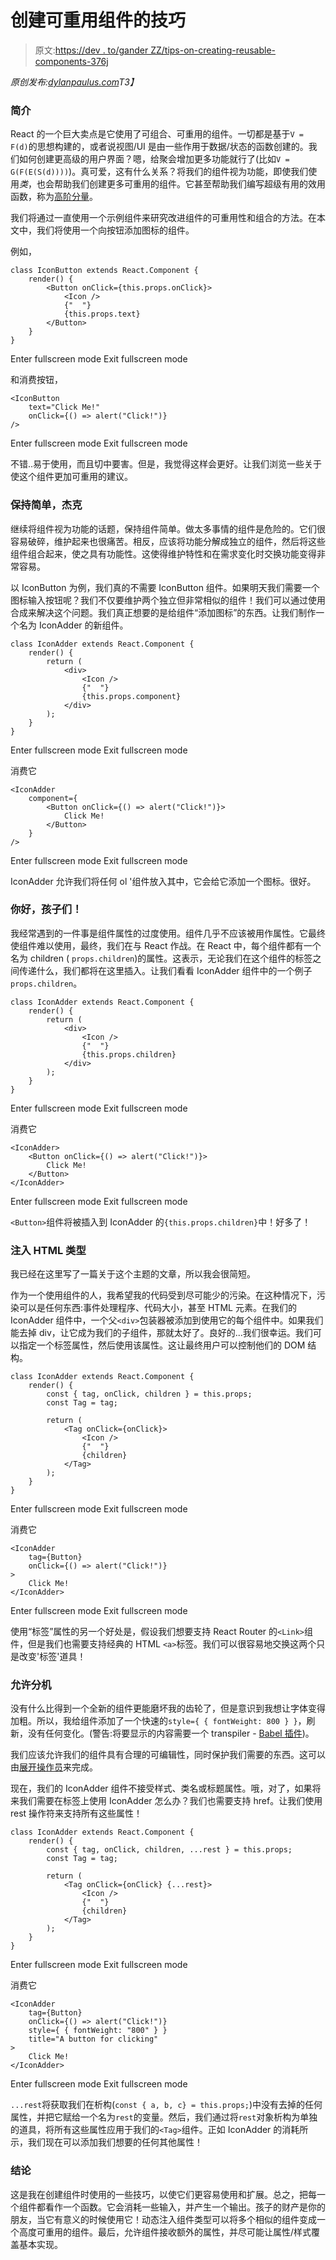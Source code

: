 # 创建可重用组件的技巧

> 原文:[https://dev . to/gander ZZ/tips-on-creating-reusable-components-376j](https://dev.to/ganderzz/tips-on-creating-reusable-components-376j)

*原创发布:[dylanpaulus.com](https://www.dylanpaulus.com/react/2017/09/08/tips-on-creating-reusable-components.1/)T3】*

### 简介

React 的一个巨大卖点是它使用了可组合、可重用的组件。一切都是基于`V = F(d)`的思想构建的，或者说视图/UI 是由一些作用于数据/状态的函数创建的。我们如何创建更高级的用户界面？嗯，给聚会增加更多功能就行了(比如`V = G(F(E(S(d))))`)。真可爱，这有什么关系？将我们的组件视为功能，即使我们使用*类*，也会帮助我们创建更多可重用的组件。它甚至帮助我们编写超级有用的效用函数，称为[高阶分量](https://www.dylanpaulus.com/react/2017/08/17/higher-order-components/)。

我们将通过一直使用一个示例组件来研究改进组件的可重用性和组合的方法。在本文中，我们将使用一个向按钮添加图标的组件。

例如，

```
class IconButton extends React.Component {
    render() {
        <Button onClick={this.props.onClick}>
            <Icon />
            {"  "}
            {this.props.text}
        </Button>
    }
} 
```

Enter fullscreen mode Exit fullscreen mode

和消费按钮，

```
<IconButton
    text="Click Me!"
    onClick={() => alert("Click!")}
/> 
```

Enter fullscreen mode Exit fullscreen mode

不错..易于使用，而且切中要害。但是，我觉得这样会更好。让我们浏览一些关于使这个组件更加可重用的建议。

### 保持简单，杰克

继续将组件视为功能的话题，保持组件简单。做太多事情的组件是危险的。它们很容易破碎，维护起来也很痛苦。相反，应该将功能分解成独立的组件，然后将这些组件组合起来，使之具有功能性。这使得维护特性和在需求变化时交换功能变得非常容易。

以 IconButton 为例，我们真的不需要 IconButton 组件。如果明天我们需要一个图标输入按钮呢？我们不仅要维护两个独立但非常相似的组件！我们可以通过使用合成来解决这个问题。我们真正想要的是给组件“添加图标”的东西。让我们制作一个名为 IconAdder 的新组件。

```
class IconAdder extends React.Component {
    render() {
        return (
            <div>
                <Icon />
                {"  "}
                {this.props.component}
            </div>
        );
    }
} 
```

Enter fullscreen mode Exit fullscreen mode

消费它

```
<IconAdder
    component={
        <Button onClick={() => alert("Click!")}>
            Click Me!
        </Button>
    }
/> 
```

Enter fullscreen mode Exit fullscreen mode

IconAdder 允许我们将任何 ol '组件放入其中，它会给它添加一个图标。很好。

### 你好，孩子们！

我经常遇到的一件事是组件属性的过度使用。组件几乎不应该被用作属性。它最终使组件难以使用，最终，我们在与 React 作战。在 React 中，每个组件都有一个名为 children ( `props.children`)的属性。这表示，无论我们在这个组件的标签之间传递什么，我们都将在这里插入。让我们看看 IconAdder 组件中的一个例子`props.children`。

```
class IconAdder extends React.Component {
    render() {
        return (
            <div>
                <Icon />
                {"  "}
                {this.props.children}
            </div>
        );
    }
} 
```

Enter fullscreen mode Exit fullscreen mode

消费它

```
<IconAdder>
    <Button onClick={() => alert("Click!")}>
        Click Me!
    </Button>
</IconAdder> 
```

Enter fullscreen mode Exit fullscreen mode

`<Button>`组件将被插入到 IconAdder 的`{this.props.children}`中！好多了！

### 注入 HTML 类型

我已经在这里写了一篇关于这个主题的文章，所以我会很简短。

作为一个使用组件的人，我希望我的代码受到尽可能少的污染。在这种情况下，污染可以是任何东西:事件处理程序、代码大小，甚至 HTML 元素。在我们的 IconAdder 组件中，一个父`<div>`包装器被添加到使用它的每个组件中。如果我们能去掉 div，让它成为我们的子组件，那就太好了。良好的...我们很幸运。我们可以指定一个标签属性，然后使用该属性。这让最终用户可以控制他们的 DOM 结构。

```
class IconAdder extends React.Component {
    render() {
        const { tag, onClick, children } = this.props; 
        const Tag = tag;

        return (
            <Tag onClick={onClick}>
                <Icon />
                {"  "}
                {children}
            </Tag>
        );
    }
} 
```

Enter fullscreen mode Exit fullscreen mode

消费它

```
<IconAdder
    tag={Button}
    onClick={() => alert("Click!")}
>
    Click Me!
</IconAdder> 
```

Enter fullscreen mode Exit fullscreen mode

使用“标签”属性的另一个好处是，假设我们想要支持 React Router 的`<Link>`组件，但是我们也需要支持经典的 HTML `<a>`标签。我们可以很容易地交换这两个只是改变'标签'道具！

### 允许分机

没有什么比得到一个全新的组件更能磨坏我的齿轮了，但是意识到我想让字体变得加粗。所以，我给组件添加了一个快速的`style={ { fontWeight: 800 } }`，刷新，没有任何变化。(警告:将要显示的内容需要一个 transpiler - [Babel 插件](https://babeljs.io/docs/plugins/transform-object-rest-spread/))。

我们应该允许我们的组件具有合理的可编辑性，同时保护我们需要的东西。这可以由[展开操作员](https://developer.mozilla.org/en-US/docs/Web/JavaScript/Reference/Operators/Destructuring_assignment#Rest_in_Object_Destructuring)来完成。

现在，我们的 IconAdder 组件不接受样式、类名或标题属性。哦，对了，如果将来我们需要在标签上使用 IconAdder 怎么办？我们也需要支持 href。让我们使用 rest 操作符来支持所有这些属性！

```
class IconAdder extends React.Component {
    render() {
        const { tag, onClick, children, ...rest } = this.props; 
        const Tag = tag;

        return (
            <Tag onClick={onClick} {...rest}>
                <Icon />
                {"  "}
                {children}
            </Tag>
        );
    }
} 
```

Enter fullscreen mode Exit fullscreen mode

消费它

```
<IconAdder
    tag={Button}
    onClick={() => alert("Click!")}
    style={ { fontWeight: "800" } }
    title="A button for clicking"
>
    Click Me!
</IconAdder> 
```

Enter fullscreen mode Exit fullscreen mode

`...rest`将获取我们在析构(`const { a, b, c} = this.props;`)中没有去掉的任何属性，并把它赋给一个名为`rest`的变量。然后，我们通过将`rest`对象析构为单独的道具，将所有这些属性应用于我们的`<Tag>`组件。正如 IconAdder 的消耗所示，我们现在可以添加我们想要的任何其他属性！

### 结论

这是我在创建组件时使用的一些技巧，以使它们更容易使用和扩展。总之，把每一个组件都看作一个函数。它会消耗一些输入，并产生一个输出。孩子的财产是你的朋友，当它有意义的时候使用它！动态注入组件类型可以将多个相似的组件变成一个高度可重用的组件。最后，允许组件接收额外的属性，并尽可能让属性/样式覆盖基本实现。